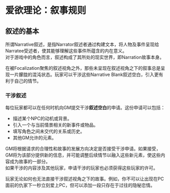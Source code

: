 # 爱欲理论：叙事规则

## 叙述的基本

所谓<span class=UP><span>Narrative</span>叙述</span>，是指<span class=UP><span>Narrator</span>叙述者</span>通过构建文本，将人物及事件呈现给<span class=UP><span>Narratee</span>受述者</span>，使其能够理解这些事件所蕴含的内在意义。<br>
对于游戏中的角色而言，叙述构成了其所处的现实世界，即<span class=UP><span>Narration</span>故事</span>本身。

在被<span class=UP><span>Focalization</span>聚焦</span>的叙述视角之外，那些未呈现在叙述视角之下的叙事总是呈现一片朦胧的混沌状态。玩家可以干涉这些<span class=UP><span>Narrative Blank</span>叙述空白</span>，引入更有利于自己的情节。

### 干涉叙述

每位玩家都可以在任何时机向GM提交干涉**叙述空白**的申请。这份申请可以包括：
- 描述某个NPC的动机或背景。
- 引入一个与当前情景相关的新事件或物品。
- 填写角色之间未交代的关系或历史。
- 其他GM允许的元素。

GM将根据请求的合理性和故事的发展方向决定是否接受干涉申请。如果接受，GM将为该部分提供新的信息，并可能调整后续情节以融入这些新元素，使这些内容成为故事的一部分。<br>
如果干涉的内容涉及其他玩家，申请干涉的玩家也必须获得这些玩家的许可。

玩家无论如何也无法直接干涉叙述视角之下的故事。例如，你不可以让出现在PC面前的仇家下一秒立刻爱上PC，但可以添加一段只存在于过往的隐秘恋情。
